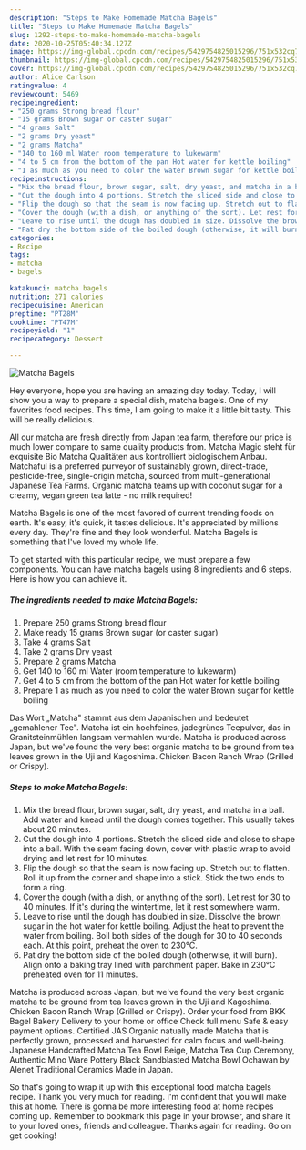 ```yaml
---
description: "Steps to Make Homemade Matcha Bagels"
title: "Steps to Make Homemade Matcha Bagels"
slug: 1292-steps-to-make-homemade-matcha-bagels
date: 2020-10-25T05:40:34.127Z
image: https://img-global.cpcdn.com/recipes/5429754825015296/751x532cq70/matcha-bagels-recipe-main-photo.jpg
thumbnail: https://img-global.cpcdn.com/recipes/5429754825015296/751x532cq70/matcha-bagels-recipe-main-photo.jpg
cover: https://img-global.cpcdn.com/recipes/5429754825015296/751x532cq70/matcha-bagels-recipe-main-photo.jpg
author: Alice Carlson
ratingvalue: 4
reviewcount: 5469
recipeingredient:
- "250 grams Strong bread flour"
- "15 grams Brown sugar or caster sugar"
- "4 grams Salt"
- "2 grams Dry yeast"
- "2 grams Matcha"
- "140 to 160 ml Water room temperature to lukewarm"
- "4 to 5 cm from the bottom of the pan Hot water for kettle boiling"
- "1 as much as you need to color the water Brown sugar for kettle boiling"
recipeinstructions:
- "Mix the bread flour, brown sugar, salt, dry yeast, and matcha in a ball. Add water and knead until the dough comes together. This usually takes about 20 minutes."
- "Cut the dough into 4 portions. Stretch the sliced side and close to shape into a ball. With the seam facing down, cover with plastic wrap to avoid drying and let rest for 10 minutes."
- "Flip the dough so that the seam is now facing up. Stretch out to flatten. Roll it up from the corner and shape into a stick. Stick the two ends to form a ring."
- "Cover the dough (with a dish, or anything of the sort). Let rest for 30 to 40 minutes. If it&#39;s during the wintertime, let it rest somewhere warm."
- "Leave to rise until the dough has doubled in size. Dissolve the brown sugar in the hot water for kettle boiling. Adjust the heat to prevent the water from boiling. Boil both sides of the dough for 30 to 40 seconds each. At this point, preheat the oven to 230℃."
- "Pat dry the bottom side of the boiled dough (otherwise, it will burn). Align onto a baking tray lined with parchment paper. Bake in 230℃ preheated oven for 11 minutes."
categories:
- Recipe
tags:
- matcha
- bagels

katakunci: matcha bagels 
nutrition: 271 calories
recipecuisine: American
preptime: "PT28M"
cooktime: "PT47M"
recipeyield: "1"
recipecategory: Dessert

---
```



![Matcha Bagels](https://img-global.cpcdn.com/recipes/5429754825015296/751x532cq70/matcha-bagels-recipe-main-photo.jpg)

Hey everyone, hope you are having an amazing day today. Today, I will show you a way to prepare a special dish, matcha bagels. One of my favorites food recipes. This time, I am going to make it a little bit tasty. This will be really delicious.

All our matcha are fresh directly from Japan tea farm, therefore our price is much lower compare to same quality products from. Matcha Magic steht für exquisite Bio Matcha Qualitäten aus kontrolliert biologischem Anbau. Matchaful is a preferred purveyor of sustainably grown, direct-trade, pesticide-free, single-origin matcha, sourced from multi-generational Japanese Tea Farms. Organic matcha teams up with coconut sugar for a creamy, vegan green tea latte - no milk required!

Matcha Bagels is one of the most favored of current trending foods on earth. It's easy, it's quick, it tastes delicious. It's appreciated by millions every day. They're fine and they look wonderful. Matcha Bagels is something that I've loved my whole life.


To get started with this particular recipe, we must prepare a few components. You can have matcha bagels using 8 ingredients and 6 steps. Here is how you can achieve it.

<!--inarticleads1-->

##### The ingredients needed to make Matcha Bagels:

1. Prepare 250 grams Strong bread flour
1. Make ready 15 grams Brown sugar (or caster sugar)
1. Take 4 grams Salt
1. Take 2 grams Dry yeast
1. Prepare 2 grams Matcha
1. Get 140 to 160 ml Water (room temperature to lukewarm)
1. Get 4 to 5 cm from the bottom of the pan Hot water for kettle boiling
1. Prepare 1 as much as you need to color the water Brown sugar for kettle boiling


Das Wort „Matcha&#34; stammt aus dem Japanischen und bedeutet „gemahlener Tee&#34;. Matcha ist ein hochfeines, jadegrünes Teepulver, das in Granitsteinmühlen langsam vermahlen wurde. Matcha is produced across Japan, but we&#39;ve found the very best organic matcha to be ground from tea leaves grown in the Uji and Kagoshima. Chicken Bacon Ranch Wrap (Grilled or Crispy). 

<!--inarticleads2-->

##### Steps to make Matcha Bagels:

1. Mix the bread flour, brown sugar, salt, dry yeast, and matcha in a ball. Add water and knead until the dough comes together. This usually takes about 20 minutes.
1. Cut the dough into 4 portions. Stretch the sliced side and close to shape into a ball. With the seam facing down, cover with plastic wrap to avoid drying and let rest for 10 minutes.
1. Flip the dough so that the seam is now facing up. Stretch out to flatten. Roll it up from the corner and shape into a stick. Stick the two ends to form a ring.
1. Cover the dough (with a dish, or anything of the sort). Let rest for 30 to 40 minutes. If it&#39;s during the wintertime, let it rest somewhere warm.
1. Leave to rise until the dough has doubled in size. Dissolve the brown sugar in the hot water for kettle boiling. Adjust the heat to prevent the water from boiling. Boil both sides of the dough for 30 to 40 seconds each. At this point, preheat the oven to 230℃.
1. Pat dry the bottom side of the boiled dough (otherwise, it will burn). Align onto a baking tray lined with parchment paper. Bake in 230℃ preheated oven for 11 minutes.


Matcha is produced across Japan, but we&#39;ve found the very best organic matcha to be ground from tea leaves grown in the Uji and Kagoshima. Chicken Bacon Ranch Wrap (Grilled or Crispy). Order your food from BKK Bagel Bakery Delivery to your home or office Check full menu Safe &amp; easy payment options. Certified JAS Organic natually made Matcha that is perfectly grown, processed and harvested for calm focus and well-being. Japanese Handcrafted Matcha Tea Bowl Beige, Matcha Tea Cup Ceremony, Authentic Mino Ware Pottery Black Sandblasted Matcha Bowl Ochawan by Alenet Traditional Ceramics Made in Japan. 

So that's going to wrap it up with this exceptional food matcha bagels recipe. Thank you very much for reading. I'm confident that you will make this at home. There is gonna be more interesting food at home recipes coming up. Remember to bookmark this page in your browser, and share it to your loved ones, friends and colleague. Thanks again for reading. Go on get cooking!
